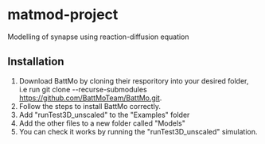 # matmod-project
Modelling of synapse using reaction-diffusion equation

## Installation
1. Download BattMo by cloning their resporitory into your desired folder, i.e run git clone --recurse-submodules https://github.com/BattMoTeam/BattMo.git.
2. Follow the steps to install BattMo correctly.
3. Add "runTest3D_unscaled" to the "Examples" folder
4. Add the other files to a new folder called "Models"
5. You can check it works by running the "runTest3D_unscaled" simulation.
